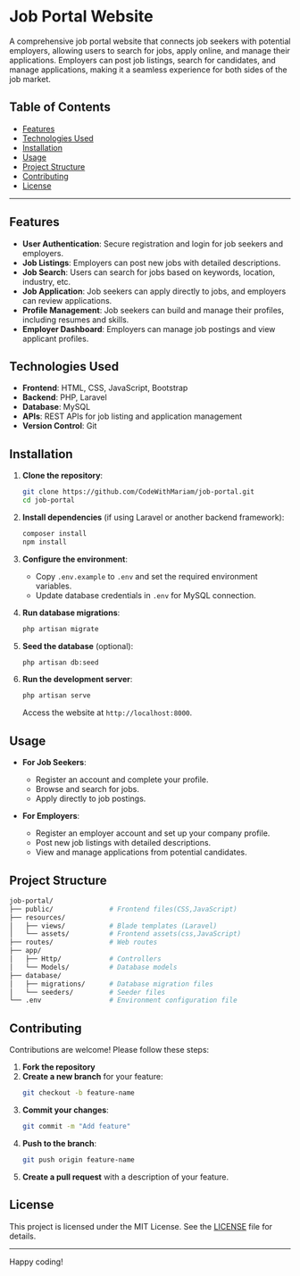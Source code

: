 
# Job Portal Website

A comprehensive job portal website that connects job seekers with potential employers, allowing users to search for jobs, apply online, and manage their applications. Employers can post job listings, search for candidates, and manage applications, making it a seamless experience for both sides of the job market.

## Table of Contents

- [Features](#features)
- [Technologies Used](#technologies-used)
- [Installation](#installation)
- [Usage](#usage)
- [Project Structure](#project-structure)
- [Contributing](#contributing)
- [License](#license)

---

## Features

- **User Authentication**: Secure registration and login for job seekers and employers.
- **Job Listings**: Employers can post new jobs with detailed descriptions.
- **Job Search**: Users can search for jobs based on keywords, location, industry, etc.
- **Job Application**: Job seekers can apply directly to jobs, and employers can review applications.
- **Profile Management**: Job seekers can build and manage their profiles, including resumes and skills.
- **Employer Dashboard**: Employers can manage job postings and view applicant profiles.

## Technologies Used

- **Frontend**: HTML, CSS, JavaScript, Bootstrap
- **Backend**: PHP, Laravel 
- **Database**: MySQL
- **APIs**: REST APIs for job listing and application management
- **Version Control**: Git

## Installation

1. **Clone the repository**:

    ```bash
    git clone https://github.com/CodeWithMariam/job-portal.git
    cd job-portal
    ```

2. **Install dependencies** (if using Laravel or another backend framework):

    ```bash
    composer install
    npm install
    ```

3. **Configure the environment**:

    - Copy `.env.example` to `.env` and set the required environment variables.
    - Update database credentials in `.env` for MySQL connection.

4. **Run database migrations**:

    ```bash
    php artisan migrate
    ```

5. **Seed the database** (optional):

    ```bash
    php artisan db:seed
    ```

6. **Run the development server**:

    ```bash
    php artisan serve
    ```

    Access the website at `http://localhost:8000`.

## Usage

- **For Job Seekers**:
  - Register an account and complete your profile.
  - Browse and search for jobs.
  - Apply directly to job postings.
  
- **For Employers**:
  - Register an employer account and set up your company profile.
  - Post new job listings with detailed descriptions.
  - View and manage applications from potential candidates.

## Project Structure
 ```bash
job-portal/
├── public/              # Frontend files(CSS,JavaScript)
├── resources/
│   ├── views/           # Blade templates (Laravel)
│   └── assets/          # Frontend assets(css,JavaScript)
├── routes/              # Web routes
├── app/
│   ├── Http/            # Controllers
│   └── Models/          # Database models
├── database/
│   ├── migrations/      # Database migration files
│   └── seeders/         # Seeder files
└── .env                 # Environment configuration file
 ```


## Contributing

Contributions are welcome! Please follow these steps:

1. **Fork the repository**
2. **Create a new branch** for your feature:
    ```bash
    git checkout -b feature-name
    ```
3. **Commit your changes**:
    ```bash
    git commit -m "Add feature"
    ```
4. **Push to the branch**:
    ```bash
    git push origin feature-name
    ```
5. **Create a pull request** with a description of your feature.

## License

This project is licensed under the MIT License. See the [LICENSE](LICENSE) file for details.

---

Happy coding!
